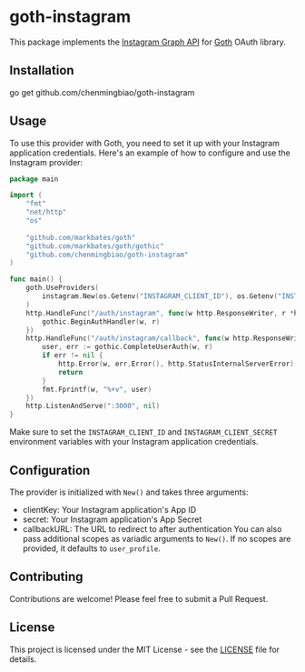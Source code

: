 # goth-instagram

This package implements the [Instagram Graph API](https://developers.facebook.com/docs/instagram-basic-display-api/) for [Goth](https://github.com/markbates/goth) OAuth library.

## Installation

go get github.com/chenmingbiao/goth-instagram

## Usage

To use this provider with Goth, you need to set it up with your Instagram application credentials. Here's an example of how to configure and use the Instagram provider:

```go
package main

import (
    "fmt"
    "net/http"
    "os"
	
    "github.com/markbates/goth"
    "github.com/markbates/goth/gothic"
    "github.com/chenmingbiao/goth-instagram"
)

func main() {
    goth.UseProviders(
        instagram.New(os.Getenv("INSTAGRAM_CLIENT_ID"), os.Getenv("INSTAGRAM_CLIENT_SECRET"), "http://localhost:3000/auth/instagram/callback"),
    )
    http.HandleFunc("/auth/instagram", func(w http.ResponseWriter, r *http.Request) {
        gothic.BeginAuthHandler(w, r)
    })
    http.HandleFunc("/auth/instagram/callback", func(w http.ResponseWriter, r *http.Request) {
        user, err := gothic.CompleteUserAuth(w, r)
        if err != nil {
            http.Error(w, err.Error(), http.StatusInternalServerError)
            return
        }
        fmt.Fprintf(w, "%+v", user)
    })
    http.ListenAndServe(":3000", nil)
}
```

Make sure to set the `INSTAGRAM_CLIENT_ID` and `INSTAGRAM_CLIENT_SECRET` environment variables with your Instagram application credentials.

## Configuration

The provider is initialized with `New()` and takes three arguments:
* clientKey: Your Instagram application's App ID
* secret: Your Instagram application's App Secret
* callbackURL: The URL to redirect to after authentication
You can also pass additional scopes as variadic arguments to `New()`. If no scopes are provided, it defaults to `user_profile`.

## Contributing

Contributions are welcome! Please feel free to submit a Pull Request.

## License

This project is licensed under the MIT License - see the [LICENSE](./LICENSE) file for details.